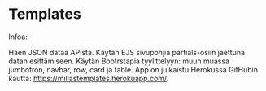 # Templates

Infoa:

Haen JSON dataa APIsta. Käytän EJS sivupohjia partials-osiin jaettuna datan esittämiseen. Käytän Bootrstapia tyylittelyyn: muun muassa jumbotron, navbar, row, card ja table. App on julkaistu Herokussa GitHubin kautta: https://millastemplates.herokuapp.com/.
